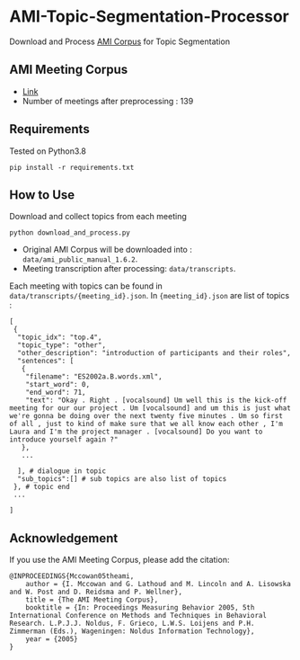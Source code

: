 # AMI-Topic-Segmentation-Processor
Download and Process [AMI Corpus](https://groups.inf.ed.ac.uk/ami/corpus/) for Topic Segmentation

## AMI Meeting Corpus
* [Link](https://groups.inf.ed.ac.uk/ami/corpus/)
* Number of meetings after preprocessing : 139

## Requirements
Tested on Python3.8
```
pip install -r requirements.txt
```

## How to Use
Download and collect topics from each meeting
```
python download_and_process.py
```
* Original AMI Corpus will be downloaded into : `data/ami_public_manual_1.6.2`.
* Meeting transcription after processing: `data/transcripts`.


Each meeting with topics can be found in `data/transcripts/{meeting_id}.json`.
In `{meeting_id}.json` are list of topics :
```
[                                                    
 {
  "topic_idx": "top.4",
  "topic_type": "other",
  "other_description": "introduction of participants and their roles",
  "sentences": [
   {
    "filename": "ES2002a.B.words.xml",
    "start_word": 0,
    "end_word": 71,
    "text": "Okay . Right . [vocalsound] Um well this is the kick-off meeting for our our project . Um [vocalsound] and um this is just what we're gonna be doing over the next twenty five minutes . Um so first of all , just to kind of make sure that we all know each other , I'm Laura and I'm the project manager . [vocalsound] Do you want to introduce yourself again ?"
   }, 
   ...
   
  ], # dialogue in topic
  "sub_topics":[] # sub topics are also list of topics
 }, # topic end
 ...
 
]
```



## Acknowledgement
If you use the AMI Meeting Corpus, please add the citation:
```
@INPROCEEDINGS{Mccowan05theami,
    author = {I. Mccowan and G. Lathoud and M. Lincoln and A. Lisowska and W. Post and D. Reidsma and P. Wellner},
    title = {The AMI Meeting Corpus},
    booktitle = {In: Proceedings Measuring Behavior 2005, 5th International Conference on Methods and Techniques in Behavioral Research. L.P.J.J. Noldus, F. Grieco, L.W.S. Loijens and P.H. Zimmerman (Eds.), Wageningen: Noldus Information Technology},
    year = {2005}
}
```
